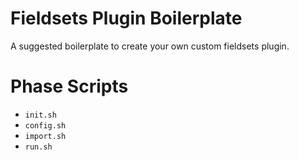 # Fieldsets Plugin Boilerplate

A suggested boilerplate to create your own custom fieldsets plugin.


# Phase Scripts
- `init.sh`
- `config.sh`
- `import.sh`
- `run.sh`